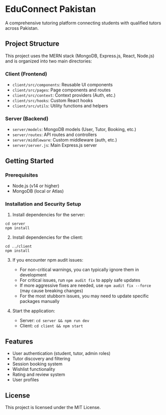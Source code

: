 
# EduConnect Pakistan

A comprehensive tutoring platform connecting students with qualified tutors across Pakistan.

## Project Structure

This project uses the MERN stack (MongoDB, Express.js, React, Node.js) and is organized into two main directories:

### Client (Frontend)
- `client/src/components`: Reusable UI components
- `client/src/pages`: Page components and routes
- `client/src/context`: Context providers (Auth, etc.)
- `client/src/hooks`: Custom React hooks
- `client/src/utils`: Utility functions and helpers

### Server (Backend)
- `server/models`: MongoDB models (User, Tutor, Booking, etc.)
- `server/routes`: API routes and controllers
- `server/middleware`: Custom middleware (auth, etc.)
- `server/server.js`: Main Express.js server

## Getting Started

### Prerequisites
- Node.js (v14 or higher)
- MongoDB (local or Atlas)

### Installation and Security Setup

1. Install dependencies for the server:
```
cd server
npm install
```

2. Install dependencies for the client:
```
cd ../client
npm install
```

3. If you encounter npm audit issues:
   - For non-critical warnings, you can typically ignore them in development
   - For critical issues, run `npm audit fix` to apply safe updates
   - If more aggressive fixes are needed, use `npm audit fix --force` (may cause breaking changes)
   - For the most stubborn issues, you may need to update specific packages manually

4. Start the application:
   - Server: `cd server && npm run dev`
   - Client: `cd client && npm start`

## Features

- User authentication (student, tutor, admin roles)
- Tutor discovery and filtering
- Session booking system
- Wishlist functionality
- Rating and review system
- User profiles

## License

This project is licensed under the MIT License.
